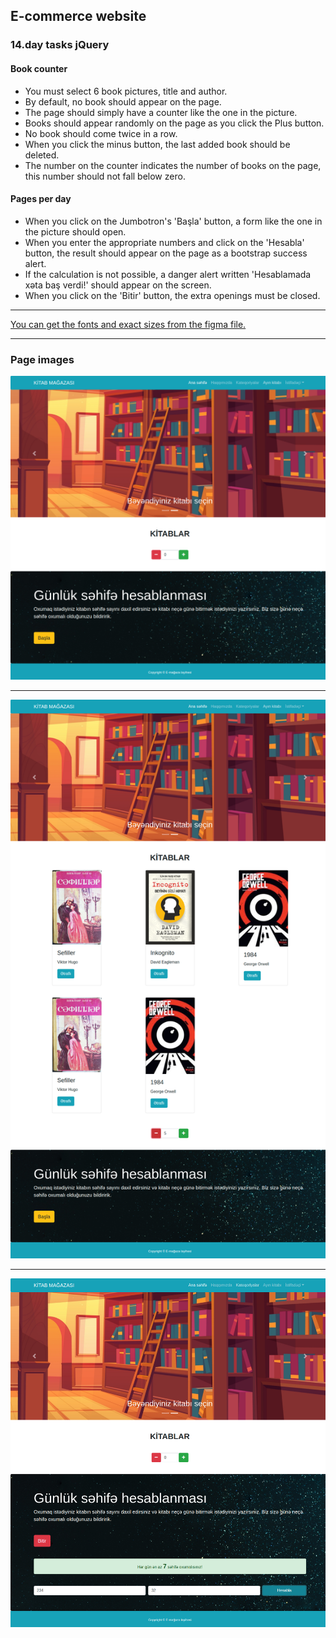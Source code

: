 ## E-commerce website

### 14.day tasks jQuery

#### Book counter
* You must select 6 book pictures, title and author.
* By default, no book should appear on the page.
* The page should simply have a counter like the one in the picture.
* Books should appear randomly on the page as you click the Plus button.
* No book should come twice in a row.
* When you click the minus button, the last added book should be deleted.
* The number on the counter indicates the number of books on the page, this number should not fall below zero.

#### Pages per day
* When you click on the Jumbotron's 'Başla' button, a form like the one in the picture should open.
* When you enter the appropriate numbers and click on the 'Hesabla' button, the result should appear on the page as a bootstrap success alert.
* If the calculation is not possible, a danger alert written 'Hesablamada xəta baş verdi!' should appear on the screen.
* When you click on the 'Bitir' button, the extra openings must be closed.

<hr>
<a href="https://www.figma.com/file/TqCHxXdUJtLa8eb0NLCIos/Untitled?node-id=1%3A2">You can get the fonts and exact sizes from the figma file.</a>

<hr>

### Page images
<img src="./day14_1.png" alt="">

<hr>

<img src="./day14_2.png" alt="">

<hr>

<img src="./day14_3.png" alt="">